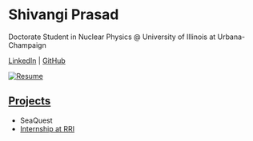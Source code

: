 Shivangi Prasad
==================

Doctorate Student in Nuclear Physics @ University of Illinois at Urbana-Champaign

[LinkedIn](https://www.linkedin.com/in/shivangiphy/) | [GitHub](https://github.com/shivangiphy) 

[![Resume](https://img.shields.io/badge/resume-Download-brightgreen?style=for-the-badge)](./assets/resume.pdf)

## [Projects](./assets/)
* SeaQuest
* [Internship at RRI](./assets/sz_rri.pdf)
